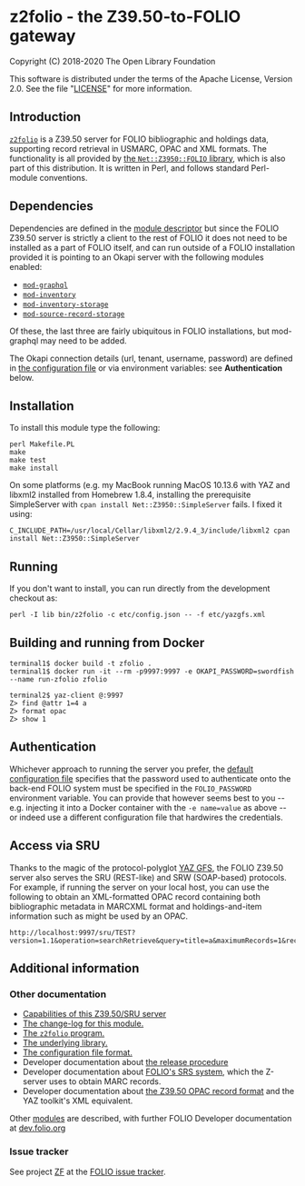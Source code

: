 # z2folio - the Z39.50-to-FOLIO gateway

Copyright (C) 2018-2020 The Open Library Foundation

This software is distributed under the terms of the Apache License,
Version 2.0. See the file "[LICENSE](LICENSE)" for more information.

## Introduction

[`z2folio`](bin/z2folio) is a Z39.50 server for FOLIO bibliographic and holdings data, supporting record retrieval in USMARC, OPAC and XML formats. The functionality is all provided by [the `Net::Z3950::FOLIO` library](lib/Net/Z3950/FOLIO.pm), which is also part of this distribution. It is written in Perl, and follows standard Perl-module conventions.

## Dependencies

Dependencies are defined in the [module descriptor](ModuleDescriptor.json) but since the FOLIO Z39.50 server is strictly a client to the rest of FOLIO it does not need to be installed as a part of FOLIO itself, and can run outside of a FOLIO installation provided it is pointing to an Okapi server with the following modules enabled:

* [`mod-graphql`](https://github.com/folio-org/mod-graphql)
* [`mod-inventory`](https://github.com/folio-org/mod-inventory)
* [`mod-inventory-storage`](https://github.com/folio-org/mod-inventory-storage)
* [`mod-source-record-storage`](https://github.com/folio-org/mod-source-record-storage)

Of these, the last three are fairly ubiquitous in FOLIO installations, but mod-graphql may need to be added.

The Okapi connection details (url, tenant, username, password) are defined in [the configuration file](etc/config.json) or via environment variables: see **Authentication** below.

## Installation

To install this module type the following:

    perl Makefile.PL
    make
    make test
    make install

On some platforms (e.g. my MacBook running MacOS 10.13.6 with YAZ and libxml2 installed from Homebrew 1.8.4, installing the prerequisite SimpleServer with `cpan install Net::Z3950::SimpleServer` fails. I fixed it using:

    C_INCLUDE_PATH=/usr/local/Cellar/libxml2/2.9.4_3/include/libxml2 cpan install Net::Z3950::SimpleServer

## Running

If you don't want to install, you can run directly from the development checkout as:

    perl -I lib bin/z2folio -c etc/config.json -- -f etc/yazgfs.xml

## Building and running from Docker

    terminal1$ docker build -t zfolio .
    terminal1$ docker run -it --rm -p9997:9997 -e OKAPI_PASSWORD=swordfish --name run-zfolio zfolio

    terminal2$ yaz-client @:9997
    Z> find @attr 1=4 a
    Z> format opac
    Z> show 1

## Authentication

Whichever approach to running the server you prefer, the [default configuration file](etc/config.json) specifies that the password used to authenticate onto the back-end FOLIO system must be specified in the `FOLIO_PASSWORD` environment variable. You can provide that however seems best to you -- e.g. injecting it into a Docker container with the `-e name=value` as above -- or indeed use a different configuration file that hardwires the credentials.

## Access via SRU

Thanks to the magic of the protocol-polyglot [YAZ GFS](https://software.indexdata.com/yaz/doc/server.html), the FOLIO Z39.50 server also serves the SRU (REST-like) and SRW (SOAP-based) protocols. For example, if running the server on your local host, you can use the following to obtain an XML-formatted OPAC record containing both bibliographic metadata in MARCXML format and holdings-and-item information such as might be used by an OPAC.

    http://localhost:9997/sru/TEST?version=1.1&operation=searchRetrieve&query=title=a&maximumRecords=1&recordSchema=opac

## Additional information

### Other documentation

* [Capabilities of this Z39.50/SRU server](doc/capabilities.md)
* [The change-log for this module.](Changes.md)
* [The `z2folio` program.](doc/from-pod/z2folio.md)
* [The underlying library.](doc/from-pod/Net-Z3950-FOLIO.md)
* [The configuration file format.](doc/from-pod/Net-Z3950-FOLIO-Config.md)
* Developer documentation about [the release procedure](doc/release-procedure.md)
* Developer documentation about [FOLIO's SRS system](doc/srs/using-srs.md), which the Z-server uses to obtain MARC records.
* Developer documentation about [the Z39.50 OPAC record format](doc/opac/README.md) and the YAZ toolkit's XML equivalent.

Other [modules](https://dev.folio.org/source-code/) are described,
with further FOLIO Developer documentation at [dev.folio.org](https://dev.folio.org/)

### Issue tracker

See project [ZF](https://issues.folio.org/browse/ZF)
at the [FOLIO issue tracker](https://dev.folio.org/guidelines/issue-tracker).

